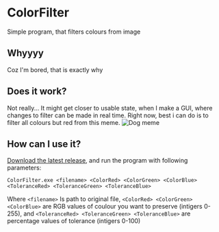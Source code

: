 # ColorFilter
Simple program, that filters colours from image

## Whyyyy

Coz I'm bored, that is exactly why

## Does it work?

Not really... It might get closer to usable state, when I make a GUI, where changes to filter can be made in real time.
Right now, best i can do is to filter all colours but red from this meme.
![Dog meme](https://damoch.github.io/img/test_img.png)

## How can I use it?

[Download the latest release](https://github.com/damoch/color-filter/releases), and run the program with following parameters:

```ColorFilter.exe <filename> <ColorRed> <ColorGreen> <ColorBlue> <ToleranceRed> <ToleranceGreen> <ToleranceBlue>```

Where
```<filename>```
Is path to original file, ```<ColorRed> <ColorGreen> <ColorBlue>``` are RGB values of coulour you want to preserve (intigers 0-255), and ```<ToleranceRed> <ToleranceGreen> <ToleranceBlue>```
are percentage values of tolerance (intigers 0-100)
